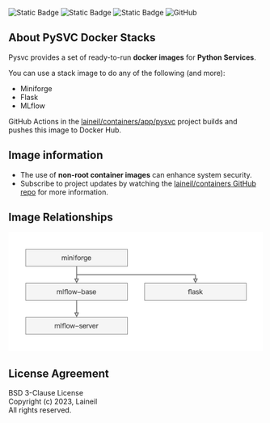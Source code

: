 ![Static Badge](https://img.shields.io/badge/python-3.10%20%7C%203.11-blue) ![Static Badge](https://img.shields.io/badge/cuda-11.8%20%7C%2012.2-blue) ![Static Badge](https://img.shields.io/badge/arch-x86__64%20%7C%20arm64%20%7C%20ppc64le-blue) ![GitHub](https://img.shields.io/github/license/laineil/containers)

## About PySVC Docker Stacks

Pysvc provides a set of ready-to-run **docker images** for **Python Services**.

You can use a stack image to do any of the following (and more):

- Miniforge
- Flask
- MLflow

GitHub Actions in the [laineil/containers/app/pysvc](https://github.com/laineil/containers/tree/main/app/pysvc) project builds and pushes this image to Docker Hub.

## Image information

- The use of **non-root container images** can enhance system security.
- Subscribe to project updates by watching the [laineil/containers GitHub repo](https://github.com/laineil/containers) for more information.

## Image Relationships

![image_relationships](https://github.com/laineil/containers/blob/main/app/pysvc/image_relationships.png) 

## License Agreement

BSD 3-Clause License  
Copyright (c) 2023, Laineil  
All rights reserved.


